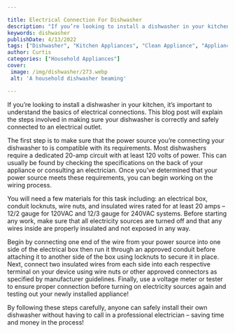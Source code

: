 ```yaml
---

title: Electrical Connection For Dishwasher
description: "If you’re looking to install a dishwasher in your kitchen, it’s important to understand the basics of electrical connections. This...scroll on and keep learning"
keywords: dishwasher
publishDate: 4/13/2022
tags: ["Dishwasher", "Kitchen Appliances", "Clean Appliance", "Appliance Installation"]
author: Curtis
categories: ["Household Appliances"]
cover: 
 image: /img/dishwasher/273.webp
 alt: 'A household dishwasher beaming'

---
```


If you’re looking to install a dishwasher in your kitchen, it’s important to understand the basics of electrical connections. This blog post will explain the steps involved in making sure your dishwasher is correctly and safely connected to an electrical outlet.

The first step is to make sure that the power source you’re connecting your dishwasher to is compatible with its requirements. Most dishwashers require a dedicated 20-amp circuit with at least 120 volts of power. This can usually be found by checking the specifications on the back of your appliance or consulting an electrician. Once you’ve determined that your power source meets these requirements, you can begin working on the wiring process. 

You will need a few materials for this task including: an electrical box, conduit locknuts, wire nuts, and insulated wires rated for at least 20 amps – 12/2 gauge for 120VAC and 12/3 gauge for 240VAC systems. Before starting any work, make sure that all electricity sources are turned off and that any wires inside are properly insulated and not exposed in any way. 

Begin by connecting one end of the wire from your power source into one side of the electrical box then run it through an approved conduit before attaching it to another side of the box using locknuts to secure it in place. Next, connect two insulated wires from each side into each respective terminal on your device using wire nuts or other approved connectors as specified by manufacturer guidelines. Finally, use a voltage meter or tester to ensure proper connection before turning on electricity sources again and testing out your newly installed appliance! 

By following these steps carefully, anyone can safely install their own dishwasher without having to call in a professional electrician – saving time and money in the process!
